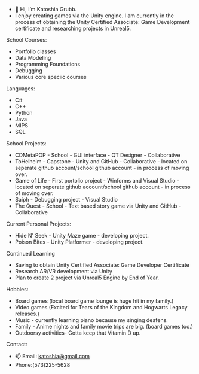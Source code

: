 - 👋 Hi, I’m Katoshia Grubb. 
- I enjoy creating games via the Unity engine. I am currently in the process of obtaining the Unity Certified Associate: Game Development certificate and researching projects in Unreal5. 

School Courses:
- Portfolio classes
- Data Modeling
- Programming Foundations
- Debugging
- Various core speciic courses

Languages:
- C#
- C++
- Python
- Java
- MIPS
- SQL

School Projects:
-  CDMetaPOP - School - GUI interface - QT Designer - Collaborative
-  ToHelheim - Capstone - Unity and GitHub - Collaborative - located on seperate github account/school github account - in process of moving over.
-  Game of Life - First portolio project - Winforms and Visual Studio - located on seperate github account/school github account - in process of moving over.
-  Saiph - Debugging project - Visual Studio
-  The Quest - School - Text based story game via Unity and GitHub - Collaborative

Current Personal Projects:
- Hide N' Seek - Unity Maze game - developing project.
- Poison Bites - Unity Platformer - developing project.

Continued Learning
- Saving to obtain Unity Certified Associate: Game Developer Certificate
- Research AR/VR development via Unity
- Plan to create 2 project via Unreal5 Engine by End of Year.

Hobbies:
- Board games (local board game lounge is huge hit in my family.)
- Video games (Excited for Tears of the Kingdom and Hogwarts Legacy releases.)
- Music - currently learning piano because my singing deafens.
- Family - Anime nights and family movie trips are big. (board games too.)
- Outdoorsy activities- Gotta keep that Vitamin D up.

Contact:
- 📫 Email: katoshia@gmail.com
- Phone:(573)225-5628

<!---
katoshia/katoshia is a ✨ special ✨ repository because its `README.md` (this file) appears on your GitHub profile.
You can click the Preview link to take a look at your changes.
--->
